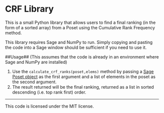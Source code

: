 CRF Library
===========

This is a small Python library that allows users to find a final ranking (in the form of a sorted array) from a Poset using the Cumulative Rank Frequency method.

This library requires Sage and NumPy to run. Simply copying and pasting the code into a Sage window should be sufficient if you need to use it.

##Usage##
(This assumes that the code is already in an environment where Sage and NumPy are installed)

 1. Use the `calculate_crf_ranks(poset,elems)` method by passing a [Sage Poset object](http://www.sagemath.org/doc/reference/combinat/sage/combinat/posets/posets.html) as the first argument and a list of elements in the poset as the second argument.
 2. The result returned will be the final ranking, returned as a list in sorted descending (i.e. top rank first) order.

----
This code is licensed under the MIT license.
